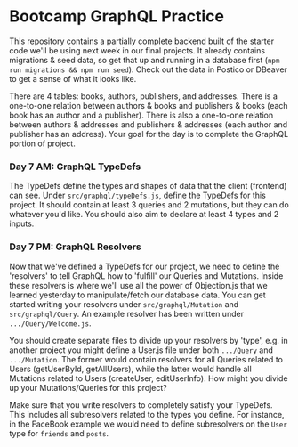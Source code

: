 # Bootcamp GraphQL Practice

This repository contains a partially complete backend built of the starter code we'll be using next week in our final projects. It already contains migrations & seed data, so get that up and running in a database first (`npm run migrations && npm run seed`). Check out the data in Postico or DBeaver to get a sense of what it looks like.

There are 4 tables: books, authors, publishers, and addresses. There is a one-to-one relation between authors & books and publishers & books (each book has an author and a publisher). There is also a one-to-one relation between authors & addresses and publishers & addresses (each author and publisher has an address). Your goal for the day is to complete the GraphQL portion of project.

### Day 7 AM: GraphQL TypeDefs

The TypeDefs define the types and shapes of data that the client (frontend) can see. Under `src/graphql/typeDefs.js`, define the TypeDefs for this project. It should contain at least 3 queries and 2 mutations, but they can do whatever you'd like. You should also aim to declare at least 4 types and 2 inputs.

### Day 7 PM: GraphQL Resolvers

Now that we've defined a TypeDefs for our project, we need to define the 'resolvers' to tell GraphQL how to 'fulfill' our Queries and Mutations. Inside these resolvers is where we'll use all the power of Objection.js that we learned yesterday to manipulate/fetch our database data. You can get started writing your resolvers under `src/graphql/Mutation` and `src/graphql/Query`. An example resolver has been written under `.../Query/Welcome.js`.

You should create separate files to divide up your resolvers by 'type', e.g. in another project you might define a User.js file under both `.../Query` and `.../Mutation`. The former would contain resolvers for all Queries related to Users (getUserById, getAllUsers), while the latter would handle all Mutations related to Users (createUser, editUserInfo). How might you divide up your Mutations/Queries for this project?

Make sure that you write resolvers to completely satisfy your TypeDefs. This includes all subresolvers related to the types you define. For instance, in the FaceBook example we would need to define subresolvers on the `User` type for `friends` and `posts`.
